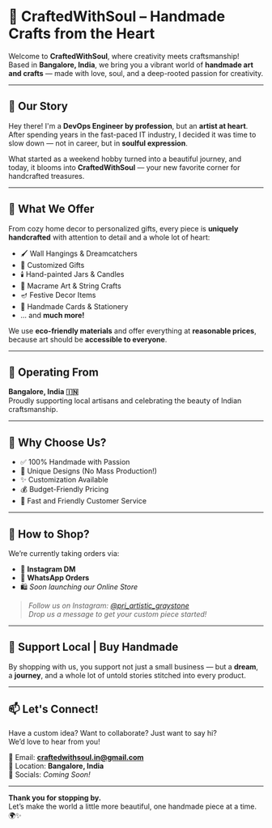 # 🎨 CraftedWithSoul – Handmade Crafts from the Heart

Welcome to **CraftedWithSoul**, where creativity meets craftsmanship!  
Based in **Bangalore, India**, we bring you a vibrant world of **handmade art and crafts** — made with love, soul, and a deep-rooted passion for creativity.

---

## 🌟 Our Story

Hey there! I'm a **DevOps Engineer by profession**, but an **artist at heart**.  
After spending years in the fast-paced IT industry, I decided it was time to slow down — not in career, but in **soulful expression**.

What started as a weekend hobby turned into a beautiful journey, and today, it blooms into **CraftedWithSoul** — your new favorite corner for handcrafted treasures.

---

## 🧶 What We Offer

From cozy home decor to personalized gifts, every piece is **uniquely handcrafted** with attention to detail and a whole lot of heart:

- 🖌️ Wall Hangings & Dreamcatchers  
- 🎁 Customized Gifts  
- 🕯️ Hand-painted Jars & Candles  
- 🧵 Macrame Art & String Crafts  
- 🪔 Festive Decor Items  
- 💌 Handmade Cards & Stationery  
- ... and **much more!**

We use **eco-friendly materials** and offer everything at **reasonable prices**, because art should be **accessible to everyone**.

---

## 📍 Operating From

**Bangalore, India 🇮🇳**  
Proudly supporting local artisans and celebrating the beauty of Indian craftsmanship.

---

## 💖 Why Choose Us?

- ✅ 100% Handmade with Passion  
- 🎨 Unique Designs (No Mass Production!)  
- ✨ Customization Available  
- 💰 Budget-Friendly Pricing  
- 🤝 Fast and Friendly Customer Service  

---

## 🛒 How to Shop?

We’re currently taking orders via:

- 📩 **Instagram DM**  
- 📱 **WhatsApp Orders**  
- 🛍️ *Soon launching our Online Store*

> *Follow us on Instagram: [@pri_artistic_graystone](#https://www.instagram.com/pri_artistic_graystone?igsh=eHk0a3AzNzR0b3U2)*  
> *Drop us a message to get your custom piece started!*

---

## 🙌 Support Local | Buy Handmade

By shopping with us, you support not just a small business — but a **dream**, a **journey**, and a whole lot of untold stories stitched into every product.

---

## 📫 Let's Connect!

Have a custom idea? Want to collaborate? Just want to say hi?  
We’d love to hear from you!

📧 Email: **craftedwithsoul.in@gmail.com**  
📍 Location: **Bangalore, India**  
📱 Socials: *Coming Soon!*

---

**Thank you for stopping by.**  
Let’s make the world a little more beautiful, one handmade piece at a time. 🌍✨
